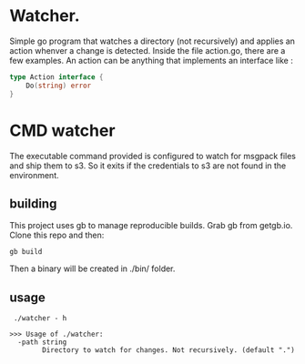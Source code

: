 # Watcher.
Simple go program that watches a directory (not recursively) and applies an action whenver a change is detected.
Inside the file action.go, there are a few examples. An action can be anything that implements an interface like :

```go
type Action interface {
	Do(string) error
}
```

# CMD watcher
The executable command provided is configured to watch for msgpack files and ship them to s3. 
So it exits if the credentials to s3 are not found in the environment.

## building
This project uses gb to manage reproducible builds. Grab gb from getgb.io.
Clone this repo and then:

```
gb build
```

Then a binary will be created in ./bin/ folder.


## usage

```
 ./watcher - h

>>> Usage of ./watcher:
  -path string
        Directory to watch for changes. Not recursively. (default ".")
```

